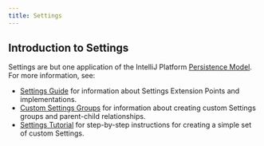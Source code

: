 ```yaml
---
title: Settings
---
```

<!-- Copyright 2000-2020 JetBrains s.r.o. and other contributors. Use of this source code is governed by the Apache 2.0 license that can be found in the LICENSE file. -->

## Introduction to Settings
Settings are but one application of the IntelliJ Platform [Persistence Model](/basics/persistence.md).
For more information, see:
* [Settings Guide](/reference_guide/settings_guide.md) for information about Settings Extension Points and implementations.
* [Custom Settings Groups](/reference_guide/settings_groups.md) for information about creating custom Settings groups and parent-child relationships.
* [Settings Tutorial](/tutorials/settings_tutorial.md) for step-by-step instructions for creating a simple set of custom Settings.

